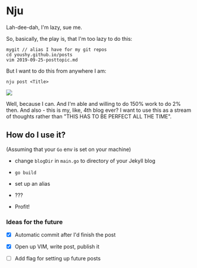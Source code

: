 # Nju

Lah-dee-dah, I'm lazy, sue me.

So, basically, the play is, that I'm too lazy to do this:

```
mygit // alias I have for my git repos
cd youshy.github.io/posts
vim 2019-09-25-posttopic.md
```

But I want to do this from anywhere I am:

```
nju post <Title>
```

![](http://giphygifs.s3.amazonaws.com/media/1M9fmo1WAFVK0/giphy.gif)

Well, because I can. And I'm able and willing to do 150% work to do 2% then. And also - this is my, like, 4th blog ever? I want to use this as a stream of thoughts rather than "THIS HAS TO BE PERFECT ALL THE TIME".

## How do I use it?

(Assuming that your `Go` env is set on your machine)

* change `blogDir` in `main.go` to directory of your Jekyll blog

* `go build`

* set up an alias

* ???

* Profit!

### Ideas for the future

* [x] Automatic commit after I'd finish the post

* [x] Open up VIM, write post, publish it

* [ ] Add flag for setting up future posts

